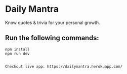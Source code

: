 # Daily Mantra

Know quotes & trivia for your personal growth.

## Run the following commands:
```
npm install
npm run dev


Checkout live app: https://dailymantra.herokuapp.com/
```

